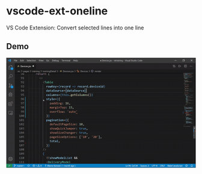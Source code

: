 # vscode-ext-oneline

VS Code Extension: Convert selected lines into one line

## Demo

![Demo](demo.gif)